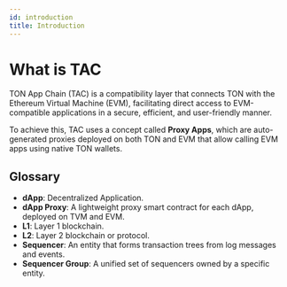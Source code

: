 ```yaml
---
id: introduction
title: Introduction
---
```


# What is TAC

TON App Chain (TAC) is a compatibility layer that connects TON with the Ethereum Virtual Machine (EVM), facilitating direct access to EVM-compatible applications in a secure, efficient, and user-friendly manner.

To achieve this, TAC uses a concept called **Proxy Apps**, which are auto-generated proxies deployed on both TON and EVM that allow calling EVM apps using native TON wallets.

## Glossary

- **dApp**: Decentralized Application.
- **dApp Proxy**: A lightweight proxy smart contract for each dApp, deployed on TVM and EVM.
- **L1**: Layer 1 blockchain.
- **L2**: Layer 2 blockchain or protocol.
- **Sequencer**: An entity that forms transaction trees from log messages and events.
- **Sequencer Group**: A unified set of sequencers owned by a specific entity.
